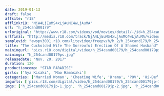 ```yaml
---
date: 2019-01-13
draft: false
affsite: "r18"
afflinkr18: "NjA4LjEuMS4xLjAuMC4wLjAuMA"
url: "h_254cand00179"
urloriginal: "http://www.r18.com/videos/vod/movies/detail/-/id=h_254cand00179"
urlfinal: "http://media.r18.com/track/NjA4LjEuMS4xLjAuMC4wLjAuMA/videos/vod/movies/detail/-/id=h_254cand00179"
samplevid: "awspv3001.r18.com/litevideo/freepv/h/h_2/h_254cand179/h_254cand179_dmb_w.mp4"
title: "The Cuckolded Wife The Sorrowful Erection Of A Shamed Husband"
mainimgurl: "pics.r18.com/digital/video/h_254cand00179/h_254cand00179ps.jpg"
mainimgs: "h_254cand00179ps.jpg"
releasedate: "Nov. 20, 2017"
duration: 120
productioncomp: "STAR PARADISE"
girls: ['Aya Kisaki', 'Mao Hamasaki']
categories: ['Married Woman', 'Cheating Wife', 'Drama', 'POV', 'Hi-Def']
imgurls: ['pics.r18.com/digital/video/h_254cand00179/h_254cand00179jp-1.jpg', 'pics.r18.com/digital/video/h_254cand00179/h_254cand00179jp-2.jpg', 'pics.r18.com/digital/video/h_254cand00179/h_254cand00179jp-3.jpg', 'pics.r18.com/digital/video/h_254cand00179/h_254cand00179jp-4.jpg', 'pics.r18.com/digital/video/h_254cand00179/h_254cand00179jp-5.jpg', 'pics.r18.com/digital/video/h_254cand00179/h_254cand00179jp-6.jpg', 'pics.r18.com/digital/video/h_254cand00179/h_254cand00179jp-7.jpg', 'pics.r18.com/digital/video/h_254cand00179/h_254cand00179jp-8.jpg', 'pics.r18.com/digital/video/h_254cand00179/h_254cand00179jp-9.jpg', 'pics.r18.com/digital/video/h_254cand00179/h_254cand00179jp-10.jpg', 'pics.r18.com/digital/video/h_254cand00179/h_254cand00179jp-11.jpg', 'pics.r18.com/digital/video/h_254cand00179/h_254cand00179jp-12.jpg', 'pics.r18.com/digital/video/h_254cand00179/h_254cand00179jp-13.jpg', 'pics.r18.com/digital/video/h_254cand00179/h_254cand00179jp-14.jpg', 'pics.r18.com/digital/video/h_254cand00179/h_254cand00179jp-15.jpg', 'pics.r18.com/digital/video/h_254cand00179/h_254cand00179jp-16.jpg', 'pics.r18.com/digital/video/h_254cand00179/h_254cand00179jp-17.jpg', 'pics.r18.com/digital/video/h_254cand00179/h_254cand00179jp-18.jpg', 'pics.r18.com/digital/video/h_254cand00179/h_254cand00179jp-19.jpg', 'pics.r18.com/digital/video/h_254cand00179/h_254cand00179jp-20.jpg']
imgs: ['h_254cand00179jp-1.jpg', 'h_254cand00179jp-2.jpg', 'h_254cand00179jp-3.jpg', 'h_254cand00179jp-4.jpg', 'h_254cand00179jp-5.jpg', 'h_254cand00179jp-6.jpg', 'h_254cand00179jp-7.jpg', 'h_254cand00179jp-8.jpg', 'h_254cand00179jp-9.jpg', 'h_254cand00179jp-10.jpg', 'h_254cand00179jp-11.jpg', 'h_254cand00179jp-12.jpg', 'h_254cand00179jp-13.jpg', 'h_254cand00179jp-14.jpg', 'h_254cand00179jp-15.jpg', 'h_254cand00179jp-16.jpg', 'h_254cand00179jp-17.jpg', 'h_254cand00179jp-18.jpg', 'h_254cand00179jp-19.jpg', 'h_254cand00179jp-20.jpg']
---
```

